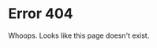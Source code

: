 <!--
Title: Error 404
Robots: noindex,nofollow
Template: page
-->

Error 404
=========

Whoops. Looks like this page doesn't exist.